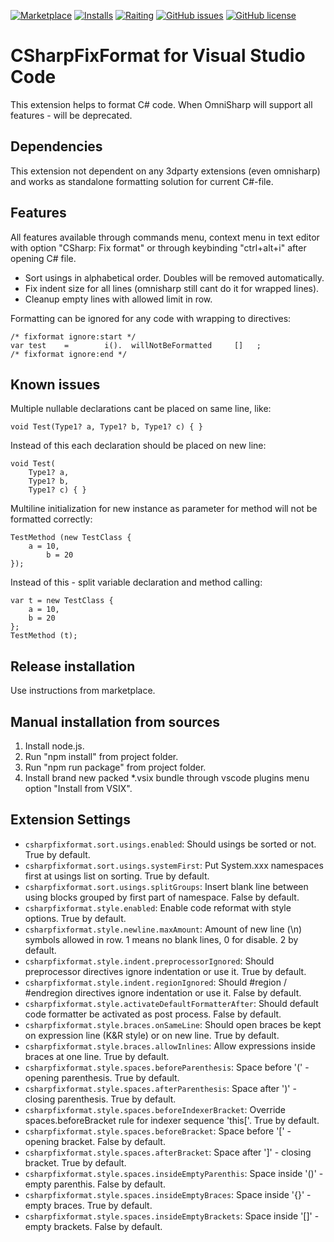 [![Marketplace](https://vsmarketplacebadge.apphb.com/version-short/Leopotam.csharpfixformat.svg)](https://marketplace.visualstudio.com/items?itemName=Leopotam.csharpfixformat)
[![Installs](https://vsmarketplacebadge.apphb.com/installs-short/Leopotam.csharpfixformat.svg)](https://marketplace.visualstudio.com/items?itemName=Leopotam.csharpfixformat)
[![Raiting](https://vsmarketplacebadge.apphb.com/rating-short/Leopotam.csharpfixformat.svg)](https://marketplace.visualstudio.com/items?itemName=Leopotam.csharpfixformat)
[![GitHub issues](https://img.shields.io/github/issues/Leopotam/vscode-csharpfixformat.svg)](https://github.com/Leopotam/vscode-csharpfixformat/issues)
[![GitHub license](https://img.shields.io/badge/license-MIT-blue.svg)](https://raw.githubusercontent.com/Leopotam/vscode-csharpfixformat/master/LICENSE)

# CSharpFixFormat for Visual Studio Code
This extension helps to format C# code. When OmniSharp will support all features - will be deprecated.

## Dependencies
This extension not dependent on any 3dparty extensions (even omnisharp) and works as standalone formatting solution for current C#-file.

## Features
All features available through commands menu, context menu in text editor with option "CSharp: Fix format" or through keybinding "ctrl+alt+i" after opening C# file.
  * Sort usings in alphabetical order. Doubles will be removed automatically.
  * Fix indent size for all lines (omnisharp still cant do it for wrapped lines).
  * Cleanup empty lines with allowed limit in row.

Formatting can be ignored for any code with wrapping to directives:
```
/* fixformat ignore:start */
var test    =        i().  willNotBeFormatted     []   ;
/* fixformat ignore:end */
```

## Known issues
Multiple nullable declarations cant be placed on same line, like:
```
void Test(Type1? a, Type1? b, Type1? c) { }
```
Instead of this each declaration should be placed on new line:
```
void Test(
    Type1? a,
    Type1? b,
    Type1? c) { }
```

Multiline initialization for new instance as parameter for method will not be formatted correctly:
```
TestMethod (new TestClass {
    a = 10,
        b = 20
});
```
Instead of this - split variable declaration and method calling:
```
var t = new TestClass {
    a = 10,
    b = 20
};
TestMethod (t);
```

## Release installation
Use instructions from marketplace.

## Manual installation from sources
1. Install node.js.
2. Run "npm install" from project folder.
3. Run "npm run package" from project folder.
4. Install brand new packed *.vsix bundle through vscode plugins menu option "Install from VSIX".

## Extension Settings

* `csharpfixformat.sort.usings.enabled`: Should usings be sorted or not. True by default.
* `csharpfixformat.sort.usings.systemFirst`: Put System.xxx namespaces first at usings list on sorting. True by default.
* `csharpfixformat.sort.usings.splitGroups`: Insert blank line between using blocks grouped by first part of namespace. False by default.
* `csharpfixformat.style.enabled`: Enable code reformat with style options. True by default.
* `csharpfixformat.style.newline.maxAmount`: Amount of new line (\\n) symbols allowed in row. 1 means no blank lines, 0 for disable. 2 by default.
* `csharpfixformat.style.indent.preprocessorIgnored`: Should preprocessor directives ignore indentation or use it. True by default.
* `csharpfixformat.style.indent.regionIgnored`: Should #region / #endregion directives ignore indentation or use it. False by default.
* `csharpfixformat.style.activateDefaultFormatterAfter`: Should default code formatter be activated as post process. False by default.
* `csharpfixformat.style.braces.onSameLine`: Should open braces be kept on expression line (K&R style) or on new line. True by default.
* `csharpfixformat.style.braces.allowInlines`: Allow expressions inside braces at one line. True by default.
* `csharpfixformat.style.spaces.beforeParenthesis`: Space before '(' - opening parenthesis. True by default.
* `csharpfixformat.style.spaces.afterParenthesis`: Space after ')' - closing parenthesis. True by default.
* `csharpfixformat.style.spaces.beforeIndexerBracket`: Override spaces.beforeBracket rule for indexer sequence 'this['. True by default.
* `csharpfixformat.style.spaces.beforeBracket`: Space before '[' - opening bracket. False by default.
* `csharpfixformat.style.spaces.afterBracket`: Space after ']' - closing bracket. True by default.
* `csharpfixformat.style.spaces.insideEmptyParenthis`: Space inside '()' - empty parenthis. False by default.
* `csharpfixformat.style.spaces.insideEmptyBraces`: Space inside '{}' - empty braces. True by default.
* `csharpfixformat.style.spaces.insideEmptyBrackets`: Space inside '[]' - empty brackets. False by default.